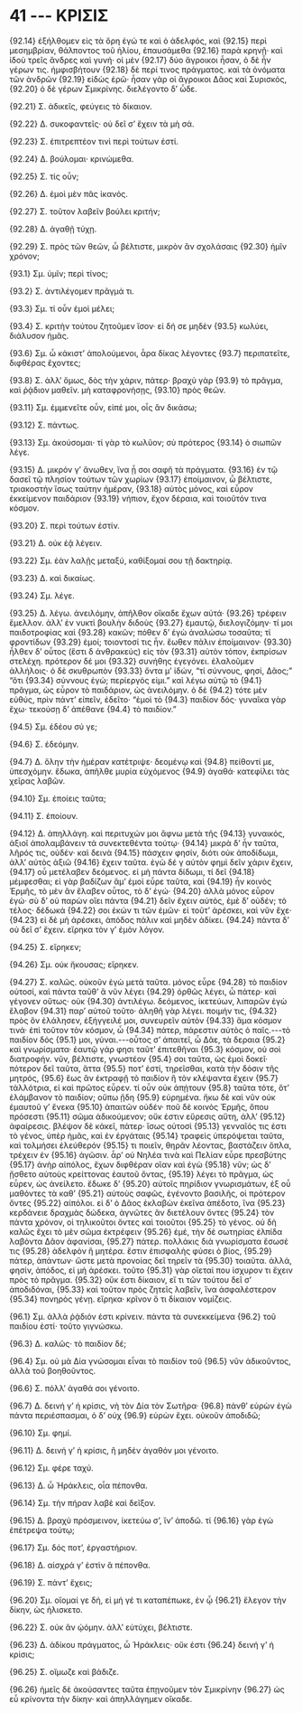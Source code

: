 
# 41 --- ΚΡΙΣΙΣ

{92.14} ἐξήλθομεν εἰς τὰ ὄρη ἐγώ τε καὶ ὁ ἀδελφός, καὶ {92.15} περὶ μεσημβρίαν, θάλποντος τοῦ ἡλίου, ἐπαυσάμεθα {92.16} παρὰ κρηνῇ· καὶ ἰδοὺ τρεῖς ἄνδρες καὶ γυνή· οἱ μὲν {92.17} δύο ἄγροικοι ἦσαν, ὁ δὲ ἦν γέρων τις. ἠμφισβήτουν {92.18} δὲ περί τινος πράγματος. καὶ τὰ ὀνόματα τῶν ἀνδρῶν {92.19} εἰδὼς ἐρῶ· ἦσαν γὰρ οἱ ἄγροικοι Δᾶος καὶ Συρισκός, {92.20} ὁ δὲ γέρων Σμικρίνης. διελέγοντο δ’ ὧδε.

{92.21} Σ. ἀδικεῖς, φεύγεις τὸ δίκαιον.

{92.22} Δ. συκοφαντεῖς· οὐ δεῖ σ’ ἔχειν τὰ μὴ σά.

{92.23} Σ. ἐπιτρεπτέον τινὶ περὶ τούτων ἐστί.

{92.24} Δ. βούλομαι· κρινώμεθα.

{92.25} Σ. τίς οὖν;

{92.26} Δ. ἐμοὶ μὲν πᾶς ἱκανός.

{92.27} Σ. τοῦτον λαβεῖν βούλει κριτήν;

{92.28} Δ. ἀγαθῇ τύχῃ.

{92.29} Σ. πρὸς τῶν θεῶν, ὦ βέλτιστε, μικρὸν ἂν σχολάσαις {92.30} ἡμῖν χρόνον;

{93.1} Σμ. ὑμῖν; περὶ τίνος;

{93.2} Σ. ἀντιλέγομεν πρᾶγμά τι.

{93.3} Σμ. τί οὖν ἐμοὶ μέλει;

{93.4} Σ. κριτὴν τούτου ζητοῦμεν ἴσον· εἰ δή σε μηδὲν {93.5} κωλύει, διάλυσον ἡμᾶς.

{93.6} Σμ. ὦ κάκιστ’ ἀπολούμενοι, ἆρα δίκας λέγοντες {93.7} περιπατεῖτε, διφθέρας ἔχοντες;

{93.8} Σ. ἀλλ’ ὅμως, δὸς τὴν χάριν, πάτερ· βραχὺ γὰρ {93.9} τὸ πρᾶγμα, καὶ ῥᾴδιον μαθεῖν. μὴ καταφρονήσῃς, {93.10} πρὸς θεῶν.

{93.11} Σμ. ἐμμενεῖτε οὖν, εἰπέ μοι, οἷς ἂν δικάσω;

{93.12} Σ. πάντως.

{93.13} Σμ. ἀκούσομαι· τί γὰρ τὸ κωλῦον; σὺ πρότερος {93.14} ὁ σιωπῶν λέγε.

{93.15} Δ. μικρόν γ’ ἄνωθεν, ἵνα ᾖ σοι σαφῆ τὰ πράγματα. {93.16} ἐν τῷ δασεῖ τῷ πλησίον τούτων τῶν χωρίων {93.17} ἐποίμαινον, ὦ βέλτιστε, τριακοστὴν ἴσως ταύτην ἡμέραν, {93.18} αὐτὸς μόνος, καὶ εὗρον ἐκκείμενον παιδάριον {93.19} νήπιον, ἔχον δέραια, καὶ τοιοῦτόν τινα κόσμον.

{93.20} Σ. περὶ τούτων ἐστίν.

{93.21} Δ. οὐκ ἐᾷ λέγειν.

{93.22} Σμ. ἐὰν λαλῇς μεταξύ, καθίξομαί σου τῇ δακτηρίᾳ.

{93.23} Δ. καὶ δικαίως.

{93.24} Σμ. λέγε.

{93.25} Δ. λέγω. ἀνειλόμην, ἀπῆλθον οἴκαδε ἔχων αὐτά· {93.26} τρέφειν ἔμελλον. ἀλλ’ ἐν νυκτὶ βουλὴν διδοὺς {93.27} ἐμαυτῷ, διελογιζόμην· τί μοι παιδοτροφίας καὶ {93.28} κακῶν; πόθεν δ’ ἐγὼ ἀναλώσω τοσαῦτα; τί φροντίδων {93.29} ἐμοί; τοιοντοσί τις ἦν. ἕωθεν πάλιν ἐποίμαινον· {93.30} ἦλθεν δ’ οὗτος (ἔστι δ ἀνθρακεύς) εἰς τὸν {93.31} αὐτὸν τόπον, ἐκπρίσων στελέχη. πρότερον δέ μοι {93.32} συνήθης ἐγεγόνει. ἐλαλοῦμεν ἀλλήλοις· ὁ δὲ σκυθρωπὸν {93.33} ὄντα μ’ ἰδών, “τί σύννους, φησί, Δᾶος;” “ὅτι {93.34} σύννους ἐγώ; περίεργός εἰμι.” καὶ λέγω αὐτῷ τὸ  {94.1} πρᾶγμα, ὡς εὗρον τὸ παιδάριον, ὡς ἀνειλόμην. ὁ δὲ {94.2} τότε μὲν εὐθύς, πρὶν πάντ’ εἰπεῖν, ἐδεῖτο· “ἐμοὶ τὸ {94.3} παιδίον δός· γυναῖκα γὰρ ἔχω· τεκούσῃ δ’ ἀπέθανε {94.4} τὸ παιδίον.”

{94.5} Σμ. ἐδέου σύ γε;

{94.6} Σ. ἐδεόμην.

{94.7} Δ. ὅλην τὴν ἡμέραν κατέτριψε· δεομένῳ καὶ {94.8} πείθοντί με, ὑπεσχόμην. ἔδωκα, ἀπῆλθε μυρία εὐχόμενος {94.9} ἀγαθά· κατεφίλει τὰς χεῖρας λαβῶν.

{94.10} Σμ. ἐποίεις ταῦτα;

{94.11} Σ. ἐποίουν.

{94.12} Δ. ἀπηλλάγη. καὶ περιτυχών μοι ἄφνω μετὰ τῆς {94.13} γυναικός, ἀξιοῖ ἀπολαμβάνειν τά συνεκτεθέντα τούτῳ· {94.14} μικρὰ δ’ ἦν ταῦτα, λῆρός τις, οὐδέν· καὶ δεινὰ {94.15} πάσχειν φησίν, διότι οὐκ ἀποδίδωμι, ἀλλ’ αὐτὸς ἀξιῶ {94.16} ἔχειν ταῦτα. ἐγὼ δέ γ αὐτὸν φημὶ δεῖν χάριν ἔχειν, {94.17} οὗ μετέλαβεν δεόμενος. εἰ μὴ πάντα δίδωμι, τί δεῖ {94.18} μέμφεσθαι; εἰ γὰρ βαδίζων ἅμ’ ἐμοὶ εὗρε ταῦτα, καὶ {94.19} ἦν κοινὸς Ἑρμῆς, τὸ μὲν ἂν ἔλαβεν οὗτος, τὸ δ’ ἐγώ· {94.20} ἀλλὰ μόνος εὗρον ἐγώ· σὺ δ’ οὐ παρὼν οἴει πάντα {94.21} δεῖν ἔχειν αὐτός, ἐμὲ δ’ οὐδέν; τὸ τέλος· δέδωκά {94.22} σοι ἑκών τι τῶν ἐμῶν· εἰ τοῦτ’ ἀρέσκει, καὶ νῦν ἔχε· {94.23} εἰ δὲ μὴ ἀρέσκει, ἀπόδος πάλιν καὶ μηδὲν ἀδίκει. {94.24} πάντα δ’ οὐ δεῖ σ’ ἔχειν. εἴρηκα τὸν γ’ ἐμὸν λόγον.

{94.25} Σ. εἴρηκεν;

{94.26} Σμ. οὐκ ἤκουσας; εἴρηκεν.

{94.27} Σ. καλῶς. οὐκοῦν ἐγὼ μετὰ ταῦτα. μόνος εὗρε {94.28} τὸ παιδίον οὑτοσί, καὶ πάντα ταῦθ’ ἃ νῦν λέγει {94.29} ὀρθῶς λέγει, ὦ πάτερ· καὶ γέγονεν οὕτως· οὐκ {94.30} ἀντιλέγω. δεόμενος, ἱκετεύων, λιπαρῶν ἐγὼ ἔλαβον {94.31} παρ’ αὐτοῦ τοῦτο· ἀληθῆ γὰρ λέγει. ποιμήν τις, {94.32} πρὸς ὃν ἐλάλησεν, ἐξήγγειλέ μοι, συνευρεῖν αὐτὸν {94.33} ἅμα κόσμον τινά· ἐπὶ τοῦτον τὸν κόσμον, ὦ {94.34} πάτερ, πάρεστιν αὐτὸς ὁ παῖς.---τὸ παιδίον δός  {95.1} μοι, γύναι.---οὗτος σ’ ἀπαιτεῖ, ὦ Δᾶε, τὰ δεραια {95.2} καὶ γνωρίσματα· ἑαυτῷ γάρ φησι ταῦτ’ ἐπιτεθῆναι {95.3} κόσμον, οὐ σοὶ διατροφήν. νῦν, βέλτιστε, γνωστέον {95.4} σοι ταῦτα, ὡς ἐμοὶ δοκεῖ· πότερον δεῖ ταῦτα, ἅττα {95.5} ποτ’ ἐστί, τηρεῖσθαι, κατὰ τὴν δόσιν τῆς μητρός, {95.6} ἕως ἂν ἐκτραφῇ τὸ παιδίον ἢ τὸν κλέψαντα ἔχειν {95.7} τἀλλότρια, εἰ καὶ πρῶτος εὗρεν. τί οὖν οὐκ ἀπῄτουν {95.8} ταῦτα τότε, ὅτ’ ἐλάμβανον τὸ παιδίον; οὔπω ᾔδη {95.9} εὑρημένα. ἥκω δὲ καὶ νῦν οὐκ ἐμαυτοῦ γ’ ἕνεκα {95.10} ἀπαιτῶν οὐδέν· ποῦ δὲ κοινὸς Ἑρμῆς, ὅπου πρόσεστι {95.11} σῶμα ἀδικούμενον; οὔκ ἐστιν εὕρεσις αὕτη, ἀλλ’ {95.12} ἀφαίρεσις. βλέψον δὲ κἀκεῖ, πάτερ· ἴσως οὑτοσὶ {95.13} γενναῖός τις ἐστι τὸ γένος, ὑπὲρ ἡμᾶς, καὶ ἐν ἐργάταις {95.14} τραφεὶς ὑπερόψεται ταῦτα, καὶ τολμήσει ἐλεύθερόν {95.15} τι ποιεῖν, θηρᾶν λέοντας, βαστάζειν ὅπλα, τρέχειν ἐν {95.16} ἀγῶσιν. ἆρ’ οὐ Νηλέα τινὰ καὶ Πελίαν εὗρε πρεσβύτης {95.17} ἀνὴρ αἰπόλος, ἔχων διφθέραν οἵαν καὶ ἐγὼ {95.18} νῦν; ὡς δ’ ᾔσθετο αὐτοὺς κρείττονας ἑαυτοῦ ὄντας, {95.19} λέγει τὸ πρᾶγμα, ὡς εὗρεν, ὡς ἀνείλετο. ἔδωκε δ’ {95.20} αὐτοῖς πηρίδιον γνωρισμάτων, ἐξ οὗ μαθόντες τὰ καθ’ {95.21} αὑτοὺς σαφῶς, ἐγένοντο βασιλῆς, οἱ πρότερον ὄντες {95.22} αἰπόλοι. εἰ δ’ ὁ Δᾶος ἐκλαβὼν ἐκεῖνα ἀπέδοτο, ἵνα {95.23} κερδάνειε δραχμὰς δώδεκα, ὰγνῶτες ἂν διετέλουν ὄντες {95.24} τὸν πάντα χρόνον, οἱ τηλικοῦτοι ὄντες καὶ τοιοῦτοι {95.25} τὸ γένος. οὐ δὴ καλῶς ἔχει τὸ μὲν σῶμα ἐκτρέφειν {95.26} ἐμέ, τὴν δὲ σωτηρίας ἐλπίδα λαβόντα Δᾶον ἀφανίσαι, {95.27} πάτερ. πολλάκις διὰ γνωρίσματα ἔσωσέ τις {95.28} ἀδελφὸν ἢ μητέρα. ἔστιν ἐπισφαλὴς φύσει ὁ βίος, {95.29} πάτερ, ἁπάντων· ὥστε μετὰ προνοίας δεῖ τηρεῖν τὰ {95.30} τοιαῦτα. ἀλλά, φησίν, ἀπόδος, εἰ μὴ ἀρέσκει. τοῦτο {95.31} γὰρ οἴεταί που ἰσχυρον τι ἔχειν πρὸς τὸ πρᾶγμα. {95.32} οὔκ ἐστι δίκαιον, εἴ τι τῶν τούτου δεῖ σ’ ἀποδιδόναι, {95.33} καὶ τοῦτον πρὸς ζητεῖς λαβεῖν, ἵνα ἀσφαλέστερον {95.34} πονηρὸς γένῃ. εἴρηκα· κρῖνον ὅ τι δίκαιον νομίζεις.

{96.1} Σμ. ἀλλὰ ῥᾴδιόν ἐστι κρίνειν. πάντα τὰ συνεκκείμενα {96.2} τοῦ παιδίου ἐστί· τοῦτο γιγνώσκω.

{96.3} Δ. καλῶς· τὸ παιδίον δέ;

{96.4} Σμ. οὐ μὰ Δία γνώσομαι εἶναι τὸ παιδίον τοῦ {96.5} νῦν ἀδικοῦντος, ἀλλὰ τοῦ βοηθοῦντος.

{96.6} Σ. πόλλ’ ἀγαθά σοι γένοιτο.

{96.7} Δ. δεινή γ’ ἡ κρίσις, νὴ τὸν Δία τὸν Σωτῆρα· {96.8} πάνθ’ εὑρὼν ἐγὼ πάντα περιέσπασμαι, ὁ δ’ οὐχ {96.9} εὑρὼν ἔχει. οὐκοῦν ἀποδιδῶ;

{96.10} Σμ. φημί.

{96.11} Δ. δεινή γ’ ἡ κρίσις, ἢ μηδὲν ἀγαθόν μοι γένοιτο.

{96.12} Σμ. φέρε ταχύ.

{96.13} Δ. ὦ Ἡράκλεις, οἷα πέπονθα.

{96.14} Σμ. τὴν πήραν λαβὲ καὶ δεῖξον.

{96.15} Δ. βραχὺ πρόσμεινον, ἱκετεύω σ’, ἵν’ ἀποδῶ. τί {96.16} γὰρ ἐγὼ ἐπέτρεψα τούτῳ;

{96.17} Σμ. δός ποτ’, ἐργαστήριον.

{96.18} Δ. αἰσχρά γ’ ἐστὶν ἃ πέπονθα.

{96.19} Σ. πάντ’ ἔχεις;

{96.20} Σμ. οἴομαί γε δή, εἰ μή γέ τι καταπέπωκε, ἐν ᾧ {96.21} ἔλεγον τὴν δίκην, ὡς ἡλισκετο.

{96.22} Σ. οὐκ ἂν ᾠόμην. ἀλλ’ εὐτύχει, βέλτιστε.

{96.23} Δ. ἀδίκου πράγματος, ὦ Ἡράκλεις· οὔκ ἐστι {96.24} δεινή γ’ ἡ κρίσις;

{96.25} Σ. οἴμωζε καὶ βάδιζε.

{96.26} ἡμεῖς δὲ ἀκούσαντες ταῦτα ἐπῃνοῦμεν τὸν Σμικρίνην {96.27} ὡς εὖ κρίνοντα τὴν δίκην· καὶ ἀπηλλάγημεν οἴκαδε.

